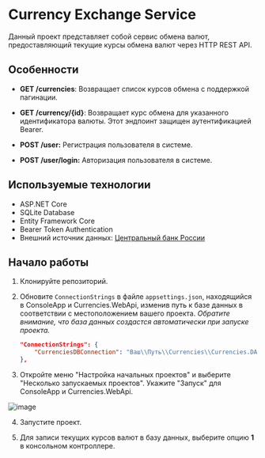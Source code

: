 # Currency Exchange Service

Данный проект представляет собой сервис обмена валют, предоставляющий текущие курсы обмена валют через HTTP REST API. 

## Особенности

- **GET /currencies**: Возвращает список курсов обмена с поддержкой пагинации.

- **GET /currency/{id}**: Возвращает курс обмена для указанного идентификатора валюты. Этот эндпоинт защищен аутентификацией Bearer.

- **POST /user:** Регистрация пользователя в системе.

- **POST /user/login:** Авторизация пользователя в системе.

## Используемые технологии

- ASP.NET Core
- SQLite Database
- Entity Framework Core 
- Bearer Token Authentication
- Внешний источник данных: [Центральный банк России](http://www.cbr.ru/scripts/XML_daily.asp)

## Начало работы

1. Клонируйте репозиторий.

2. Обновите `ConnectionStrings` в файле `appsettings.json`, находящийся в ConsoleApp и Currencies.WebApi, изменив путь к базе данных в соответствии с местоположением вашего проекта.
   _Обратите внимание, что база данных создастся автоматически при запуске проекта._

   ```json
   "ConnectionStrings": {
       "CurrenciesDBConnection": "Ваш\\Путь\\Currencies\\Currencies.DAL\\DataBase\\currencies.db"
   },

3. Откройте меню "Настройка начальных проектов" и выберите "Несколько запускаемых проектов". Укажите "Запуск" для ConsoleApp и Currencies.WebApi.
   
![image](https://github.com/pospyra/Currencies/assets/68563967/45282101-f60a-4949-bfdc-0b09df67a7b4)

4. Запустите проект.

5. Для записи текущих курсов валют в базу данных, выберите опцию **1** в консольном контроллере.
